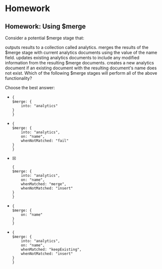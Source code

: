 # Homework

## Homework: Using $merge

Consider a potential $merge stage that:

outputs results to a collection called analytics.
merges the results of the $merge stage with current analytics documents using the value of the name field.
updates existing analytics documents to include any modified information from the resulting $merge documents.
creates a new analytics document if an existing document with the resulting document's name does not exist.
Which of the following $merge stages will perform all of the above functionality?

Choose the best answer:

- 
    ```
    {
    $merge: {
        into: "analytics"
    }
    }
    ```
- 
    ```
    {
    $merge: {
        into: "analytics",
        on: "name",
        whenNotMatched: "fail"
    }
    }
    ```
- [X]
    ```
    {
    $merge: {
        into: "analytics",
        on: "name",
        whenMatched: "merge",
        whenNotMatched: "insert"
    }
    }
    ```
- 
    ```
    {
    $merge: {
        on: "name"
    }
    }
    ```
- 
    ```
    {
    $merge: {
        into: "analytics",
        on: "name",
        whenMatched: "keepExisting",
        whenNotMatched: "insert"
    }
    }
    ```